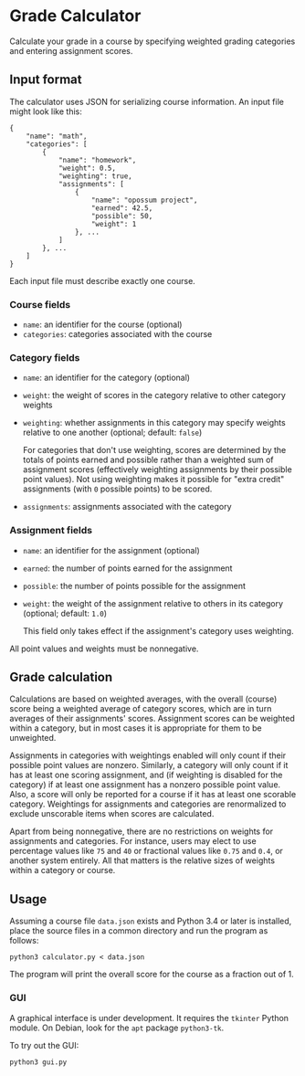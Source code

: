 # Grade Calculator

Calculate your grade in a course by specifying weighted grading categories and entering assignment scores.

## Input format

The calculator uses JSON for serializing course information. An input file might look like this:

	{
		"name": "math",
		"categories": [
			{
				"name": "homework",
				"weight": 0.5,
				"weighting": true,
				"assignments": [
					{
						"name": "opossum project",
						"earned": 42.5,
						"possible": 50,
						"weight": 1
					}, ...
				]
			}, ...
		]
	}

Each input file must describe exactly one course.

### Course fields

* `name`: an identifier for the course (optional)
* `categories`: categories associated with the course

### Category fields

* `name`: an identifier for the category (optional)
* `weight`: the weight of scores in the category relative to other category weights
* `weighting`: whether assignments in this category may specify weights relative to one another (optional; default: `false`)

	For categories that don't use weighting, scores are determined by the totals of points earned and possible rather than a weighted sum of assignment scores (effectively weighting assignments by their possible point values). Not using weighting makes it possible for "extra credit" assignments (with `0` possible points) to be scored.
* `assignments`: assignments associated with the category

### Assignment fields

* `name`: an identifier for the assignment (optional)
* `earned`: the number of points earned for the assignment
* `possible`: the number of points possible for the assignment
* `weight`: the weight of the assignment relative to others in its category (optional; default: `1.0`)

	This field only takes effect if the assignment's category uses weighting.

All point values and weights must be nonnegative.

## Grade calculation

Calculations are based on weighted averages, with the overall (course) score being a weighted average of category scores, which are in turn averages of their assignments' scores. Assignment scores can be weighted within a category, but in most cases it is appropriate for them to be unweighted.

Assignments in categories with weightings enabled will only count if their possible point values are nonzero. Similarly, a category will only count if it has at least one scoring assignment, and (if weighting is disabled for the category) if at least one assignment has a nonzero possible point value. Also, a score will only be reported for a course if it has at least one scorable category. Weightings for assignments and categories are renormalized to exclude unscorable items when scores are calculated.

Apart from being nonnegative, there are no restrictions on weights for assignments and categories. For instance, users may elect to use percentage values like `75` and `40` or fractional values like `0.75` and `0.4`, or another system entirely. All that matters is the relative sizes of weights within a category or course.

## Usage

Assuming a course file `data.json` exists and Python 3.4 or later is installed, place the source files in a common directory and run the program as follows:

	python3 calculator.py < data.json

The program will print the overall score for the course as a fraction out of 1.

### GUI

A graphical interface is under development. It requires the `tkinter` Python module. On Debian, look for the `apt` package `python3-tk`.

To try out the GUI:

	python3 gui.py
